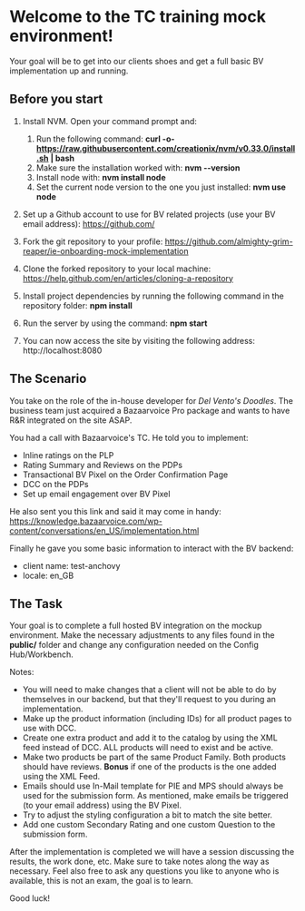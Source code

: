# Welcome to the TC training mock environment!

Your goal will be to get into our clients shoes and get a full basic BV implementation up and running.

## Before you start

1. Install NVM. Open your command prompt and:
   1. Run the following command: **curl -o- https://raw.githubusercontent.com/creationix/nvm/v0.33.0/install.sh | bash**
   2. Make sure the installation worked with: **nvm --version**
   3. Install node with: **nvm install node**
   4. Set the current node version to the one you just installed: **nvm use node**

2. Set up a Github account to use for BV related projects (use your BV email address): https://github.com/

3. Fork the git repository to your profile: https://github.com/almighty-grim-reaper/ie-onboarding-mock-implementation

4. Clone the forked repository to your local machine: https://help.github.com/en/articles/cloning-a-repository

5. Install project dependencies by running the following command in the repository folder: **npm install**

6. Run the server by using the command: **npm start**

7. You can now access the site by visiting the following address: http://localhost:8080


## The Scenario

You take on the role of the in-house developer for *Del Vento's Doodles*.
The business team just acquired a Bazaarvoice Pro package and wants to have R&R integrated on the site ASAP.

You had a call with Bazaarvoice's TC. He told you to implement:

* Inline ratings on the PLP
* Rating Summary and Reviews on the PDPs
* Transactional BV Pixel on the Order Confirmation Page
* DCC on the PDPs
* Set up email engagement over BV Pixel

He also sent you this link and said it may come in handy: https://knowledge.bazaarvoice.com/wp-content/conversations/en_US/implementation.html

Finally he gave you some basic information to interact with the BV backend:

* client name: test-anchovy
* locale: en_GB


## The Task

Your goal is to complete a full hosted BV integration on the mockup environment. Make the necessary adjustments to any files found in the **public/** folder and change any configuration needed on the Config Hub/Workbench.

Notes:
* You will need to make changes that a client will not be able to do by themselves in our backend, but that they'll request to you during an implementation.
* Make up the product information (including IDs) for all product pages to use with DCC.
* Create one extra product and add it to the catalog by using the XML feed instead of DCC. ALL products will need to exist and be active.
* Make two products be part of the same Product Family. Both products should have reviews. **Bonus** if one of the products is the one added using the XML Feed.
* Emails should use In-Mail template for PIE and MPS should always be used for the submission form. As mentioned, make emails be triggered (to your email address) using the BV Pixel.
* Try to adjust the styling configuration a bit to match the site better.
* Add one custom Secondary Rating and one custom Question to the submission form.


After the implementation is completed we will have a session discussing the results, the work done, etc. Make sure to take notes along the way as necessary. Feel also free to ask any questions you like to anyone who is available, this is not an exam, the goal is to learn.

Good luck!
